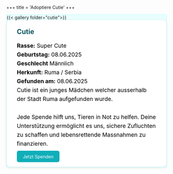+++
title = 'Adoptiere Cutie'
+++

<div class="centered-content single-flex" style="background-color:rgb(233, 254, 255); border: 1px solid rgb(180, 255, 255);">
{{< gallery folder="cutie">}}
  <div class="news-text" style="flex: 2 1 400px; background-color: #ffffff; padding: 1.5rem 2rem; border-radius: 12px; box-shadow: 0 2px 10px rgba(0,0,0,0.1);">
    <h2 style="color:rgb(6, 85, 95); margin-top: 0;">Cutie</h2>
    <p style="font-size: 1.1rem; line-height: 1.6; color: rgb(0, 0, 0);">
      <strong>Rasse:</strong> Super Cute
      <br>
      <strong>Geburtstag:</strong> 08.06.2025
      <br>
      <strong>Geschlecht</strong> Männlich
      <br>
      <strong>Herkunft:</strong> Ruma / Serbia
      <br>
      <strong>Gefunden am:</strong> 08.06.2025
      <br>
      Cutie ist ein junges Mädchen welcher ausserhalb der Stadt Ruma aufgefunden wurde.
      <br><br>
      Jede Spende hilft uns, Tieren in Not zu helfen. Deine Unterstützung ermöglicht es uns, sichere Zufluchten zu schaffen und lebensrettende Massnahmen zu finanzieren.
    </p>
    <a class="cta-btn" href="/Spenden/" style="background-color:rgb(16, 174, 185); color: white; padding: 0.6rem 1.2rem; border-radius: 6px; text-decoration: none;">Jetzt Spenden</a>
  </div>
</div>

